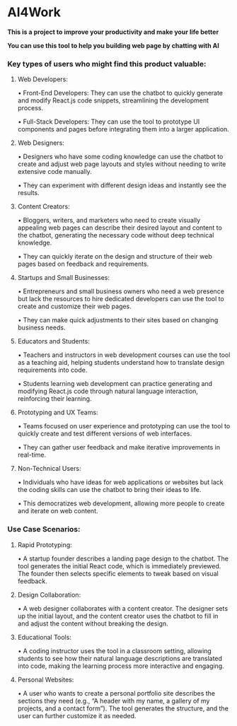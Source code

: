 # AI4Work

**This is a project to improve your productivity and make your life better**

**You can use this tool to help you building web page by chatting with AI**
### Key types of users who might find this product valuable:

1. Web Developers:
	
	• Front-End Developers: They can use the chatbot to quickly generate and modify React.js code snippets, streamlining the development process.
	
	•	Full-Stack Developers: They can use the tool to prototype UI components and pages before integrating them into a larger application.

2.	Web Designers:
	
	•	Designers who have some coding knowledge can use the chatbot to create and adjust web page layouts and styles without needing to write extensive code manually.
	
	•	They can experiment with different design ideas and instantly see the results.

3.	Content Creators:
	
	•	Bloggers, writers, and marketers who need to create visually appealing web pages can describe their desired layout and content to the chatbot, generating the necessary code without deep technical knowledge.
	
	•	They can quickly iterate on the design and structure of their web pages based on feedback and requirements.

4.	Startups and Small Businesses:

	•	Entrepreneurs and small business owners who need a web presence but lack the resources to hire dedicated developers can use the tool to create and customize their web pages.

	•	They can make quick adjustments to their sites based on changing business needs.

5.	Educators and Students:

	•	Teachers and instructors in web development courses can use the tool as a teaching aid, helping students understand how to translate design requirements into code.

	•	Students learning web development can practice generating and modifying React.js code through natural language interaction, reinforcing their learning.
6.	Prototyping and UX Teams:

	•	Teams focused on user experience and prototyping can use the tool to quickly create and test different versions of web interfaces.

	•	They can gather user feedback and make iterative improvements in real-time.
7.	Non-Technical Users:

	•	Individuals who have ideas for web applications or websites but lack the coding skills can use the chatbot to bring their ideas to life.

	•	This democratizes web development, allowing more people to create and iterate on web content.

### Use Case Scenarios:

1.	Rapid Prototyping:

	•	A startup founder describes a landing page design to the chatbot. The tool generates the initial React code, which is immediately previewed. The founder then selects specific elements to tweak based on visual feedback.
	
2.	Design Collaboration:

	•	A web designer collaborates with a content creator. The designer sets up the initial layout, and the content creator uses the chatbot to fill in and adjust the content without breaking the design.

3.	Educational Tools:

	•	A coding instructor uses the tool in a classroom setting, allowing students to see how their natural language descriptions are translated into code, making the learning process more interactive and engaging.

4.	Personal Websites:

	•	A user who wants to create a personal portfolio site describes the sections they need (e.g., “A header with my name, a gallery of my projects, and a contact form”). The tool generates the structure, and the user can further customize it as needed.